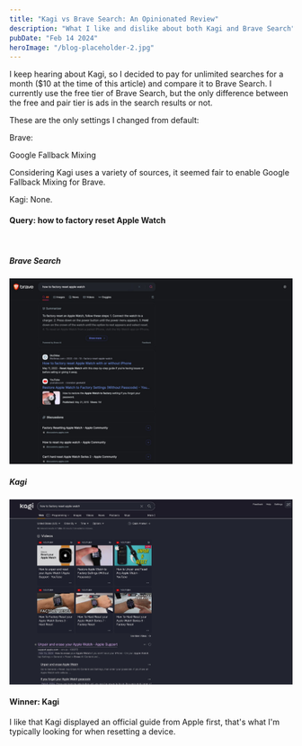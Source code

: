 ```yaml
---
title: "Kagi vs Brave Search: An Opinionated Review"
description: "What I like and dislike about both Kagi and Brave Search"
pubDate: "Feb 14 2024"
heroImage: "/blog-placeholder-2.jpg"
---
```


I keep hearing about Kagi, so I decided to pay for unlimited searches for a month ($10 at the time of this article) and compare it to Brave Search. I currently use the free tier of Brave Search, but the only difference between the free and pair tier is ads in the search results or not.

These are the only settings I changed from default:

Brave:

Google Fallback Mixing

Considering Kagi uses a variety of sources, it seemed fair to enable Google Fallback Mixing for Brave.

Kagi: None.

#### Query: how to factory reset Apple Watch

<br>

##### Brave Search

![Brave Search results for the query "How to factory reset apple watch"](../../../public/brave-search-how-to-reset-apple-watch.jpg)

##### Kagi

![Kagi results for the query "How to factory reset apple watch"](../../../public/kagi-how-to-reset-apple-watch.jpg)

#### Winner: Kagi

I like that Kagi displayed an official guide from Apple first, that's what I'm typically looking for when resetting a device.

